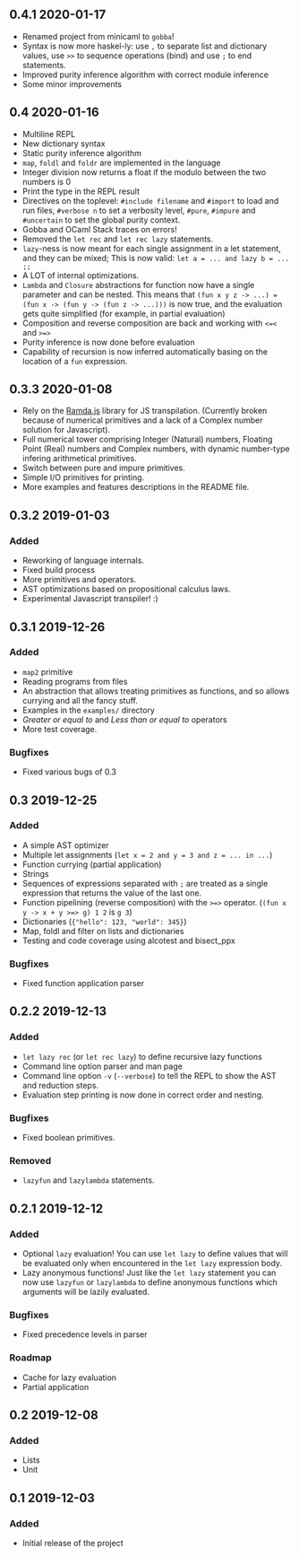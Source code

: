 ## 0.4.1 2020-01-17
- Renamed project from minicaml to `gobba`!
- Syntax is now more haskel-ly: use `,` to separate list and dictionary values,
  use `>>` to sequence operations (bind) and use `;` to end statements.
- Improved purity inference algorithm with correct module inference
- Some minor improvements

## 0.4 2020-01-16
- Multiline REPL
- New dictionary syntax
- Static purity inference algorithm
- `map`, `foldl` and `foldr` are implemented in the language
- Integer division now returns a float if the modulo between the two numbers is 0
- Print the type in the REPL result
- Directives on the toplevel: `#include filename` and `#import` to load and run files,
  `#verbose n` to set a verbosity level, `#pure`, `#impure` and `#uncertain` to set the global purity context.
- Gobba and OCaml Stack traces on errors!
- Removed the `let rec` and `let rec lazy` statements.
- `lazy`-ness is now meant for each single assignment in a let statement, and they
  can be mixed; This is now valid: `let a = ... and lazy b = ... ;;`
- A LOT of internal optimizations.
- `Lambda` and `Closure` abstractions for function now have a single parameter
  and can be nested. This means that `(fun x y z -> ...) = (fun x -> (fun y -> (fun z -> ...)))` is now true, and the
  evaluation gets quite simplified (for example, in partial evaluation)
- Composition and reverse composition are back and working with `<=<` and `>=>`
- Purity inference is now done before evaluation
- Capability of recursion is now inferred automatically basing on the location of a `fun` expression.

## 0.3.3 2020-01-08
- Rely on the [Ramda.js](https://ramdajs.com/) library for JS transpilation.
  (Currently broken because of numerical primitives and a lack of a Complex
  number solution for Javascript).
- Full numerical tower comprising Integer (Natural) numbers, Floating Point (Real) numbers and
  Complex numbers, with dynamic number-type infering arithmetical primitives.
- Switch between pure and impure primitives.
- Simple I/O primitives for printing.
- More examples and features descriptions in the README file.

## 0.3.2 2019-01-03
### Added 
- Reworking of language internals.
- Fixed build process
- More primitives and operators.
- AST optimizations based on propositional calculus laws.
- Experimental Javascript transpiler! :)  

## 0.3.1 2019-12-26
### Added
- `map2` primitive
- Reading programs from files
- An abstraction that allows treating primitives as functions, and so allows
  currying and all the fancy stuff.
- Examples in the `examples/` directory
- *Greater or equal to* and *Less than or equal to* operators
- More test coverage.
### Bugfixes
- Fixed various bugs of 0.3

## 0.3 2019-12-25
### Added
- A simple AST optimizer
- Multiple let assignments (`let x = 2 and y = 3 and z = ... in ...`)
- Function currying (partial application)
- Strings
- Sequences of expressions separated with `;` are treated as a single expression
  that returns the value of the last one.
- Function pipelining (reverse composition) with the `>=>` operator.
  (`(fun x y -> x + y >=> g) 1 2` is `g 3`)
- Dictionaries (`{"hello": 123, "world": 345}`)
- Map, foldl and filter on lists and dictionaries
- Testing and code coverage using alcotest and bisect_ppx
### Bugfixes
- Fixed function application parser

## 0.2.2 2019-12-13
### Added
- `let lazy rec` (or `let rec lazy`) to define recursive lazy functions
- Command line option parser and man page
- Command line option `-v` (`--verbose`) to tell the REPL to show the AST and
  reduction steps.
- Evaluation step printing is now done in correct order and nesting. 
### Bugfixes
- Fixed boolean primitives.
### Removed
- `lazyfun` and `lazylambda` statements.

## 0.2.1 2019-12-12
### Added
- Optional `lazy` evaluation! You can use `let lazy` to define values that will
  be evaluated only when encountered in the `let lazy` expression body.
- Lazy anonymous functions! Just like the `let lazy` statement you can now use
  `lazyfun` or `lazylambda` to define anonymous functions which arguments will
  be lazily evaluated.
### Bugfixes
- Fixed precedence levels in parser
### Roadmap
- Cache for lazy evaluation
- Partial application

## 0.2 2019-12-08
### Added
- Lists
- Unit

## 0.1 2019-12-03
### Added
- Initial release of the project